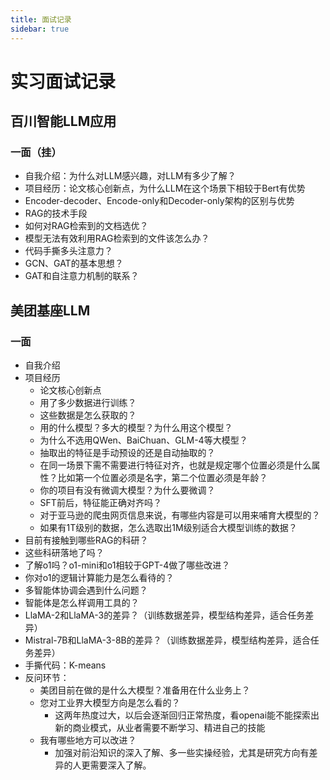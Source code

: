 ```yaml
---
title: 面试记录
sidebar: true
---
```


# 实习面试记录

<ClientOnly>
<title-pv/>
</ClientOnly>

## 百川智能LLM应用

### 一面（挂）

* 自我介绍：为什么对LLM感兴趣，对LLM有多少了解？
* 项目经历：论文核心创新点，为什么LLM在这个场景下相较于Bert有优势
* Encoder-decoder、Encode-only和Decoder-only架构的区别与优势
* RAG的技术手段
* 如何对RAG检索到的文档选优？
* 模型无法有效利用RAG检索到的文件该怎么办？
* 代码手撕多头注意力？
* GCN、GAT的基本思想？
* GAT和自注意力机制的联系？

## 美团基座LLM

### 一面

* 自我介绍
* 项目经历
    * 论文核心创新点
    * 用了多少数据进行训练？
    * 这些数据是怎么获取的？
    * 用的什么模型？多大的模型？为什么用这个模型？
    * 为什么不选用QWen、BaiChuan、GLM-4等大模型？
    * 抽取出的特征是手动预设的还是自动抽取的？
    * 在同一场景下需不需要进行特征对齐，也就是规定哪个位置必须是什么属性？比如第一个位置必须是名字，第二个位置必须是年龄？
    * 你的项目有没有微调大模型？为什么要微调？
    * SFT前后，特征能正确对齐吗？
    * 对于亚马逊的爬虫网页信息来说，有哪些内容是可以用来哺育大模型的？
    * 如果有1T级别的数据，怎么选取出1M级别适合大模型训练的数据？
* 目前有接触到哪些RAG的科研？
* 这些科研落地了吗？
* 了解o1吗？o1-mini和o1相较于GPT-4做了哪些改进？
* 你对o1的逻辑计算能力是怎么看待的？
* 多智能体协调会遇到什么问题？
* 智能体是怎么样调用工具的？
* LlaMA-2和LlaMA-3的差异？（训练数据差异，模型结构差异，适合任务差异）
* Mistral-7B和LlaMA-3-8B的差异？（训练数据差异，模型结构差异，适合任务差异）
* 手撕代码：K-means
* 反问环节：
    * 美团目前在做的是什么大模型？准备用在什么业务上？
    * 您对工业界大模型方向是怎么看的？
        * 这两年热度过大，以后会逐渐回归正常热度，看openai能不能探索出新的商业模式，从业者需要不断学习、精进自己的技能
    * 我有哪些地方可以改进？
        * 加强对前沿知识的深入了解、多一些实操经验，尤其是研究方向有差异的人更需要深入了解。

<ClientOnly>
  <leave/>
</ClientOnly/>